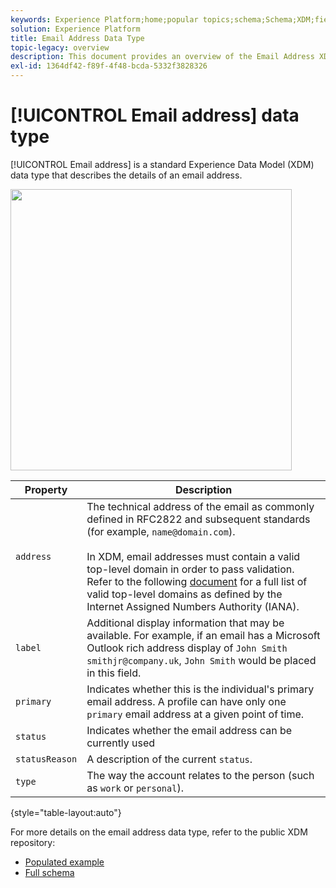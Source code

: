 ```yaml
---
keywords: Experience Platform;home;popular topics;schema;Schema;XDM;fields;schemas;Schemas;emailAddress;xdm:emailAddress;email;email address;datatype;data-type;data type;
solution: Experience Platform
title: Email Address Data Type
topic-legacy: overview
description: This document provides an overview of the Email Address XDM data type.
exl-id: 1364df42-f89f-4f48-bcda-5332f3828326
---
```

# [!UICONTROL Email address] data type

[!UICONTROL Email address] is a standard Experience Data Model (XDM) data type that describes the details of an email address.

<img src='../images/data-types/email-address.png' width=450 /><br />

| Property | Description |
| --- | --- |
| `address` | The technical address of the email as commonly defined in RFC2822 and subsequent standards (for example, `name@domain.com`).<br><br>In XDM, email addresses must contain a valid top-level domain in order to pass validation. Refer to the following [document](https://data.iana.org/TLD/tlds-alpha-by-domain.txt) for a full list of valid top-level domains as defined by the Internet Assigned Numbers Authority (IANA). |
| `label` | Additional display information that may be available. For example, if an email has a Microsoft Outlook rich address display of `John Smith smithjr@company.uk`, `John Smith` would be placed in this field. |
| `primary` | Indicates whether this is the individual's primary email address. A profile can have only one `primary` email address at a given point of time. |
| `status` | Indicates whether the email address can be currently used |
| `statusReason` | A description of the current `status`. |
| `type` | The way the account relates to the person (such as `work` or `personal`). |

{style="table-layout:auto"}


For more details on the email address data type, refer to the public XDM repository:

* [Populated example](https://github.com/adobe/xdm/blob/master/components/datatypes/demographic/emailaddress.example.1.json)
* [Full schema](https://github.com/adobe/xdm/blob/master/components/datatypes/demographic/emailaddress.schema.json)
